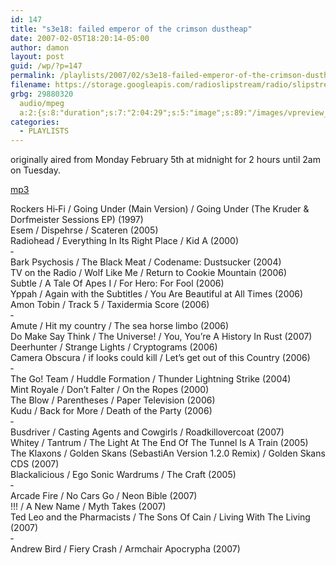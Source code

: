 ```yaml
---
id: 147
title: "s3e18: failed emperor of the crimson dustheap"
date: 2007-02-05T18:20:14-05:00
author: damon
layout: post
guid: /wp/?p=147
permalink: /playlists/2007/02/s3e18-failed-emperor-of-the-crimson-dustheap/
filename: https://storage.googleapis.com/radioslipstream/radio/slipstream-s3e18.mp3
grbg: 29880320
  audio/mpeg
  a:2:{s:8:"duration";s:7:"2:04:29";s:5:"image";s:89:"/images/vpreview_center.png";}
categories:
  - PLAYLISTS
---
```


originally aired from Monday February 5th at midnight for 2 hours until 2am on Tuesday.

[mp3](https://storage.googleapis.com/radioslipstream/radio/slipstream-s3e18.mp3)

Rockers Hi‐Fi / Going Under (Main Version) / Going Under (The Kruder & Dorfmeister Sessions EP) (1997)  
Esem / Dispehrse / Scateren (2005)  
Radiohead / Everything In Its Right Place / Kid A (2000)  
‐  
Bark Psychosis / The Black Meat / Codename: Dustsucker (2004)  
TV on the Radio / Wolf Like Me / Return to Cookie Mountain (2006)  
Subtle / A Tale Of Apes I / For Hero: For Fool (2006)  
Yppah / Again with the Subtitles / You Are Beautiful at All Times (2006)  
Amon Tobin / Track 5 / Taxidermia Score (2006)  
‐  
Amute / Hit my country / The sea horse limbo (2006)  
Do Make Say Think / The Universe! / You, You’re A History In Rust (2007)  
Deerhunter / Strange Lights / Cryptograms (2006)  
Camera Obscura / if looks could kill / Let’s get out of this Country (2006)  
‐  
The Go! Team / Huddle Formation / Thunder Lightning Strike (2004)  
Mint Royale / Don’t Falter / On the Ropes (2000)  
The Blow / Parentheses / Paper Television (2006)  
Kudu / Back for More / Death of the Party (2006)  
‐  
Busdriver / Casting Agents and Cowgirls / Roadkillovercoat (2007)  
Whitey / Tantrum / The Light At The End Of The Tunnel Is A Train (2005)  
The Klaxons / Golden Skans (SebastiAn Version 1.2.0 Remix) / Golden Skans CDS (2007)  
Blackalicious / Ego Sonic Wardrums / The Craft (2005)  
‐  
Arcade Fire / No Cars Go / Neon Bible (2007)  
!!! / A New Name / Myth Takes (2007)  
Ted Leo and the Pharmacists / The Sons Of Cain / Living With The Living (2007)  
‐  
Andrew Bird / Fiery Crash / Armchair Apocrypha (2007)

